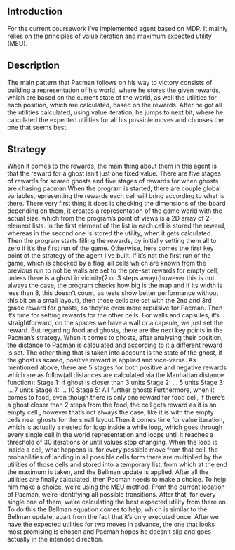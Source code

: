 ## Introduction
For the current coursework I’ve implemented agent based on MDP. It mainly relies on the principles of value iteration and maximum expected utility (MEU).
## Description
The main pattern that Pacman follows on his way to victory consists of building a representation of his world, where he stores the given rewards, which are based on the current state of the world, as well the utilities for each position, which are calculated, based on the rewards. After he got all the utilities calculated, using value iteration, he jumps to next bit, where he calculated the expected utilities for all his possible moves and chooses the one that seems best.
## Strategy
When it comes to the rewards, the main thing about them in this agent is that the reward for a ghost isn’t just one fixed value. There are five stages of rewards for scared ghosts and five stages of rewards for when ghosts are chasing pacman.When the program is started, there are couple global variables,representing the rewards each cell will bring according to what is there. There very first thing it does is checking the dimensions of the board depending on them, it creates a representation of the game world with the actual size, which from the program’s point of views is a 2D array of 2-element lists. In the first element of the list in each cell is stored the reward, whereas in the second one is stored the utility, when it gets calculated. Then the program starts filling the rewards, by initially setting them all to zero if it’s the first run of the game. Otherwise, here comes the first key point of the strategy of the agent I’ve built. If it’s not the first run of the game, which is checked by a flag, all cells which are known from the previous run to not be walls are set to the pre-set rewards for empty cell, unless there is a ghost in vicinity(2 or 3 steps away)(however this is not always the case, the program checks how big is the map and if its width is less than 8, this doesn’t count, as tests show better performance without this bit on a small layout), then those cells are set with the 2nd and 3rd grade reward for ghosts, so they’re even more repulsive for Pacman.
Then it’s time for setting rewards for the other cells. For walls and capsules, it’s straightforward, on the spaces we have a wall or a capsule, we just set the reward. But regarding food and ghosts, there are the next key points in the Pacman’s strategy. When it comes to ghosts, after analysing their position, the distance to Pacman is calculated and according to it a different reward is set. The other thing that is taken into account is the state of the ghost, if the ghost is scared, positive reward is applied and vice-versa. As mentioned above, there are 5 stages for both positive and negative rewards which are as follow(all distances are calculated via the Manhattan distance function):
Stage 1: If ghost is closer than 3 units
Stage 2: … 5 units
Stage 3: … 7 units
Stage 4: … 10 
Stage 5: All further ghosts
Furthermore, when it comes to food, even though there is only one reward for food cell, if there’s a ghost closer than 2 steps from the food, the cell gets reward as it is an empty cell., however that’s not always the case, like it is with the empty cells near ghosts for the small layout.Then it comes time for value iteration, which is actually a nested for loop inside a while loop, which goes through every single cell in the world representation and loops until it reaches a threshold of 30 iterations or until values stop changing. When the loop is inside a cell, what happens is, for every possible move from that cell, the probabilities of landing in all possible cells form there are multiplied by the utilities of those cells and stored into a temporary list, from which at the end the maximum is taken, and the Bellman update is applied. After all the utilities are finally calculated, then Pacman needs to make a choice. To help him 
make a choice, we’re using the MEU method. From the current location of Pacman, we’re identifying all possible transitions. After that, for every single one of them, we’re calculating the best expected utility from there on. To do this the Bellman equation comes to help, which is similar to the Bellman update, apart from the fact that it’s only executed once.
After we have the expected utilities for two moves in advance, the one that looks most promising is chosen and Pacman hopes he doesn’t slip and goes actually in the intended direction.